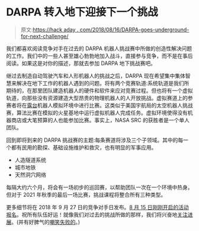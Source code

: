 # DARPA 转入地下迎接下一个挑战

> 原文:[https://hack aday . com/2018/08/16/DARPA-goes-underground-for-next-challenge/](https://hackaday.com/2018/08/16/darpa-goes-underground-for-next-challenge/)

我们都喜欢阅读竞争对手在过去的 DARPA 机器人挑战赛中所做的创造性解决问题的工作。我们中的一些人甚至雄心勃勃地加入战斗，直接参与竞争，而不是在事后阅读。如果这是对你的描述，那就去参加 DARPA 地下挑战赛吧。

继过去制造自动驾驶汽车和人形机器人的挑战之后，DARPA 现在希望集中集体智慧来解决在地下工作的机器人遇到的问题。将有两个竞赛轨道:系统轨道是我们所期待的，在那里团队建造机器人的硬件和软件来应对竞赛过程。但也将有一个虚拟轨道，向那些没有资源建造大型昂贵的物理机器人的人开放挑战。虚拟赛道上的参赛者将在[露台](http://gazebosim.org/)机器人模拟环境中进行比赛。这类似于美国宇航局的太空机器人挑战赛，算法比赛在模拟的火星基地中运行虚拟机器人完成任务。虚拟环境使得没有机器商店或大笔预算的人也能参加比赛。事实上，NASA SRC 的获胜者是一个单人团队。

回到即将到来的 DARPA 挑战赛的主题:每条赛道将涉及三个子领域。其中的每一个都有民用的勘探、基础设施维护和救灾，也有明显的军事应用。

*   人造隧道系统
*   城市地铁
*   天然洞穴网络

每隔大约六个月，将会有一场初步的巡回赛，以帮助团队一次在一个环境中热身。但对于 2021 年秋季的最后一场比赛，挑战课程将整合所有三种类型。

更多细节将在 2018 年 9 月 27 日的竞争对手日发布。[8 月 15 日刚刚开启的活动报名](https://subtchallenge.com/CompetitorsDayRegistration.html)。祝所有队伍好运！就像我们对过去的挑战所做的那样，我们将兴奋地[关注进展](https://hackaday.com/2013/12/22/darpa-robotics-challenge-trials-wrap-up/)。(并有好脾气的[嘲笑失败的](https://hackaday.com/2015/08/23/hilarious-darpa-robots-falling-video/)。)